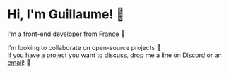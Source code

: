 # Hi, I'm Guillaume! 👋

I'm a front-end developer from France 🥖

I'm looking to collaborate on open-source projects 🤝\
If you have a project you want to discuss, drop me a line on <a href="https://discordapp.com/users/305792870336430080" target="_blank" rel="nofollow">Discord</a> or an <a href="mailto:hello@guillaumecatel.com">email</a>! 💬
